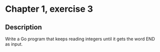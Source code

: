 # Chapter 1, exercise 3
## Description
Write a Go program that keeps reading integers until it gets the word END as input.
